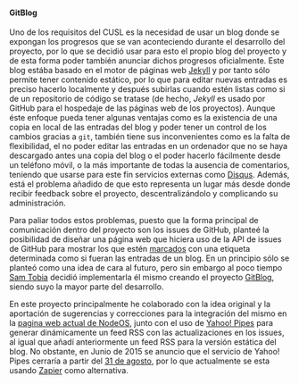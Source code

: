 #### GitBlog

Uno de los requisitos del CUSL es la necesidad de usar un blog donde se expongan
los progresos que se van aconteciendo durante el desarrollo del proyecto, por lo
que se decidió usar para esto el propio blog del proyecto y de esta forma poder
también anunciar dichos progresos oficialmente. Este blog estába basado en el
motor de páginas web [Jekyll](https://jekyllrb.com) y por tanto sólo permite
tener contenido estático, por lo que para editar nuevas entradas es preciso
hacerlo localmente y después subirlas cuando estén listas como si de un
repositorio de código se tratase (de hecho, *Jekyll* es usado por GitHub para el
hospedaje de las páginas web de los proyectos). Aunque éste enfoque pueda tener
algunas ventajas como es la existencia de una copia en local de las entradas del
blog y poder tener un control de los cambios gracias a `git`, también tiene sus
inconvenientes como es la falta de flexibilidad, el no poder editar las entradas
en un ordenador que no se haya descargado antes una copia del blog o el poder
hacerlo fácilmente desde un teléfono móvil, o la más importante de todas la
ausencia de comentarios, teniendo que usarse para este fin servicios externas
como [Disqus](https://disqus.com). Además, está el problema añadido de que esto
representa un lugar más desde donde recibir feedback sobre el proyecto,
descentralizándolo y complicando su administración.

Para paliar todos estos problemas, puesto que la forma principal de comunicación
dentro del proyecto son los issues de GitHub, planteé la posibilidad de diseñar
una página web que hiciera uso de la API de issues de GitHub para mostrar los
que estén [marcados](https://github.com/NodeOS/NodeOS/issues?q=label%3Ablog) con
una etiqueta determinada como si fueran las entradas de un blog. En un principio
sólo se planteó como una idea de cara al futuro, pero sin embargo al poco tiempo
[Sam Tobia](https://github.com/formula1) decidió implementarla él mismo creando
el proyecto [GitBlog](https://github.com/NodeOS/GitBlog), siendo suyo la mayor
parte del desarrollo.

En este proyecto principalmente he colaborado con la idea original y la
aportación de sugerencias y correcciones para la integración del mismo en la
[pagina web actual de NodeOS](https://node-os.com), junto con el uso de
[Yahoo! Pipes](https://en.wikipedia.org/wiki/Yahoo!_Pipes) para generar
dinámicamente un feed RSS con las actualizaciones en los issues, al igual que
añadí anteriormente un feed RSS para la versión estática del blog. No obstante,
en Junio de 2015 se anuncio que el servicio de Yahoo! Pipes cerraría a partir
del [31 de agosto](http://readwrite.com/2015/06/08/yahoo-shuts-down-pipes), por
lo que actualmente se esta usando [Zapier](https://zapier.com) como alternativa.
